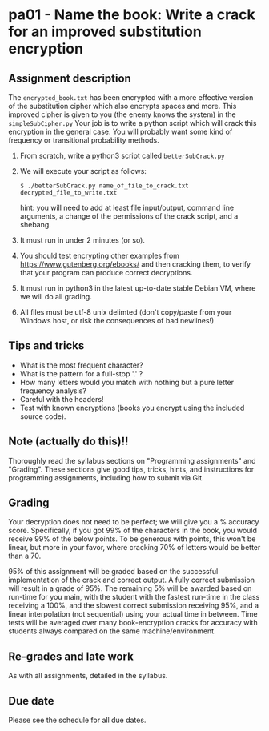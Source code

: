 # pa01 - Name the book: Write a crack for an improved substitution encryption

## Assignment description
The `encrypted_book.txt` has been encrypted with a more effective version of the substitution cipher which also encrypts spaces and more.
This improved cipher is given to you (the enemy knows the system) in the `simpleSubCipher.py`
Your job is to write a python script which will crack this encryption in the general case.
You will probably want some kind of frequency or transitional probability methods.

1. From scratch, write a python3 script called `betterSubCrack.py`

2. We will execute your script as follows:

    `$ ./betterSubCrack.py name_of_file_to_crack.txt decrypted_file_to_write.txt`

    hint: you will need to add at least file input/output, command line arguments, a change of the permissions of the crack script, and a shebang.

3. It must run in under 2 minutes (or so).

4. You should test encrypting other examples from https://www.gutenberg.org/ebooks/ and then cracking them, to verify that your program can produce correct decryptions.

5. It must run in python3 in the latest up-to-date stable Debian VM, where we will do all grading. 

6. All files must be utf-8 unix delimted (don't copy/paste from your Windows host, or risk the consequences of bad newlines!)

## Tips and tricks
* What is the most frequent character?
* What is the pattern for a full-stop '.' ?
* How many letters would you match with nothing but a pure letter frequency analysis?
* Careful with the headers! 
* Test with known encryptions (books you encrypt using the included source code).

## Note (actually do this)!!
Thoroughly read the syllabus sections on "Programming assignments" and "Grading". These sections give good tips, tricks, hints, and instructions for programming assignments, including how to submit via Git.

## Grading
Your decryption does not need to be perfect; we will give you a % accuracy score. 
Specifically, if you got 99% of the characters in the book, you would receive 99% of the below points.
To be generous with points, this won't be linear, but more in your favor, where cracking 70% of letters would be better than a 70.

95% of this assignment will be graded based on the successful implementation of the crack and correct output.
A fully correct submission will result in a grade of 95%.
The remaining 5% will be awarded based on run-time for you main, with the student with the fastest run-time in the class receiving a 100%, and the slowest correct submission receiving 95%, and a linear interpolation (not sequential) using your actual time in between.
Time tests will be averaged over many book-encryption cracks for accuracy with students always compared on the same machine/environment.

## Re-grades and late work
As with all assignments, detailed in the syllabus.

## Due date
Please see the schedule for all due dates.

